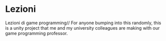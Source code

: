 # Lezioni

Lezioni di game programming//
For anyone bumping into this randomly, this is a unity project that me and my university colleagues are making with our game programming professor.
